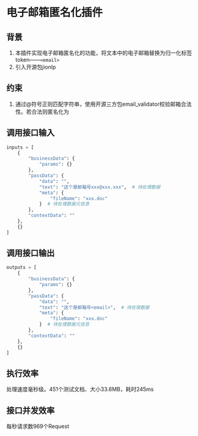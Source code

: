 # 电子邮箱匿名化插件

## 背景

1. 本插件实现电子邮箱匿名化的功能，将文本中的电子邮箱替换为归一化标签 token——`<email>`
2. 引入开源包jionlp

## 约束
1. 通过@符号正则匹配字符串，使用开源三方包email_validator校验邮箱合法性。若合法则匿名化为<email>

## 调用接口输入
``` python
inputs = [
    {
        "businessData": {
            "params": {}
        },
        "passData": {
            "data": "",
            "text": "这个是邮箱号xxx@xxx.xxx",  # 待处理数据
            "meta": {
                "fileName": "xxx.doc"
            }  # 待处理数据元信息 
        },
        "contextData": ""
    },
    {}
]
```

## 调用接口输出
``` python
outputs = [
    {
        "businessData": {
            "params": {}
        },
        "passData": {
            "data": "",
            "text": "这个是邮箱号<email>",  # 待处理数据
            "meta": {
                "fileName": "xxx.doc"
            }  # 待处理数据元信息 
        },
        "contextData": ""
    },
    {}
]
```

## 执行效率

处理速度毫秒级。451个测试文档、大小33.6MB，耗时245ms

## 接口并发效率

每秒请求数969个Request
